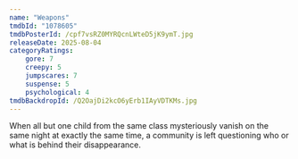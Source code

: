 ```yaml
---
name: "Weapons"
tmdbId: "1078605"
tmdbPosterId: /cpf7vsRZ0MYRQcnLWteD5jK9ymT.jpg
releaseDate: 2025-08-04
categoryRatings:
    gore: 7
    creepy: 5
    jumpscares: 7
    suspense: 5
    psychological: 4
tmdbBackdropId: /Q2OajDi2kcO6yErb1IAyVDTKMs.jpg
---
```

When all but one child from the same class mysteriously vanish on the same night at exactly the same time, a community is left questioning who or what is behind their disappearance.
